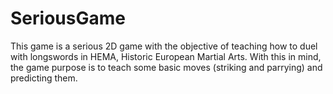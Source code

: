 # SeriousGame
This game is a serious 2D game with the objective of teaching how to duel with longswords in HEMA, Historic European Martial Arts. With this in mind, the game purpose is to teach some basic moves (striking and parrying) and predicting them.
